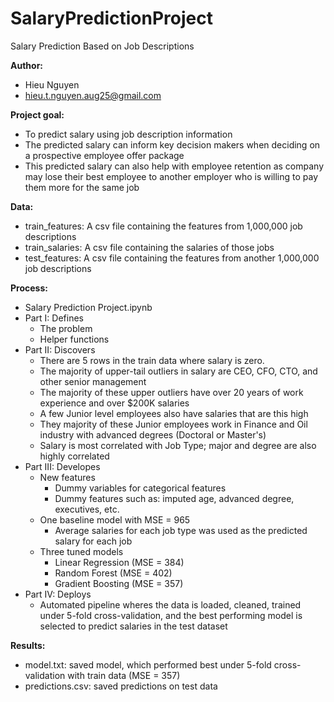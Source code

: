 # SalaryPredictionProject
Salary Prediction Based on Job Descriptions

**Author:**
- Hieu Nguyen
- hieu.t.nguyen.aug25@gmail.com

**Project goal:** 
- To predict salary using job description information
- The predicted salary can inform key decision makers when deciding on a prospective employee offer package
- This predicted salary can also help with employee retention as company may lose their best employee to another employer who is willing to pay them more for the same job

**Data:**
- train_features: A csv file containing the features from 1,000,000 job descriptions
- train_salaries: A csv file containing the salaries of those jobs
- test_features: A csv file containing the features from another 1,000,000 job descriptions

**Process:**
- Salary Prediction Project.ipynb
- Part I: Defines
  + The problem
  + Helper functions
- Part II: Discovers
  + There are 5 rows in the train data where salary is zero.
  + The majority of upper-tail outliers in salary are CEO, CFO, CTO, and other senior management
  + The majority of these upper outliers have over 20 years of work experience and over $200K salaries
  + A few Junior level employees also have salaries that are this high
  + They majority of these Junior employees work in Finance and Oil industry with advanced degrees (Doctoral or Master's)
  + Salary is most correlated with Job Type; major and degree are also highly correlated
- Part III: Developes
  + New features
    - Dummy variables for categorical features
    - Dummy features such as: imputed age, advanced degree, executives, etc.
  + One baseline model with MSE = 965
    - Average salaries for each job type was used as the predicted salary for each job
  + Three tuned models 
    - Linear Regression (MSE = 384)
    - Random Forest (MSE = 402)
    - Gradient Boosting (MSE = 357)
- Part IV: Deploys
  + Automated pipeline wheres the data is loaded, cleaned, trained under 5-fold cross-validation, and the best performing model is selected to predict salaries in the test dataset

**Results:**
- model.txt: saved model, which performed best under 5-fold cross-validation with train data (MSE = 357)
- predictions.csv: saved predictions on test data
